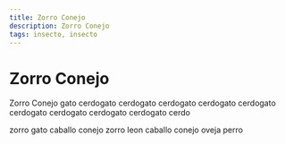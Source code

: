 ```yaml
---
title: Zorro Conejo
description: Zorro Conejo
tags: insecto, insecto
---
```


# Zorro Conejo

Zorro Conejo gato cerdogato cerdogato cerdogato cerdogato cerdogato cerdogato cerdogato cerdogato cerdogato cerdo

zorro gato caballo conejo zorro leon caballo conejo oveja perro